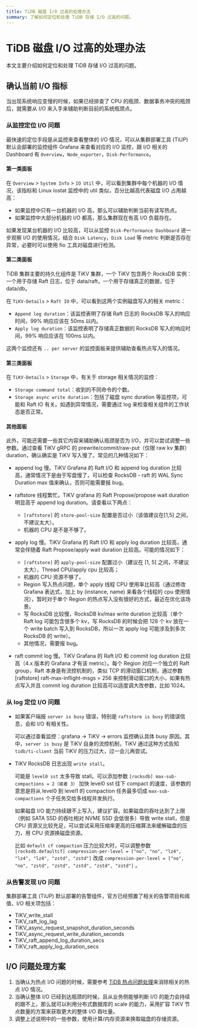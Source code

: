```yaml
---
title: TiDB 磁盘 I/O 过高的处理办法
summary: 了解如何定位和处理 TiDB 存储 I/O 过高的问题。
---
```


# TiDB 磁盘 I/O 过高的处理办法

本文主要介绍如何定位和处理 TiDB 存储 I/O 过高的问题。

## 确认当前 I/O 指标

当出现系统响应变慢的时候，如果已经排查了 CPU 的瓶颈、数据事务冲突的瓶颈后，就需要从 I/O 来入手来辅助判断目前的系统瓶颈点。

### 从监控定位 I/O 问题

最快速的定位手段是从监控来查看整体的 I/O 情况，可以从集群部署工具 (TiUP) 默认会部署的监控组件 Grafana 来查看对应的 I/O 监控，跟 I/O 相关的 Dashboard 有 `Overview`，`Node_exporter`，`Disk-Performance`。

#### 第一类面板

在 `Overview` > `System Info` > `IO Util` 中，可以看到集群中每个机器的 I/O 情况，该指标和 Linux iostat 监控中的 util 类似，百分比越高代表磁盘 I/O 占用越高：

- 如果监控中只有一台机器的 I/O 高，那么可以辅助判断当前有读写热点。
- 如果监控中大部分机器的 I/O 都高，那么集群现在有高 I/O 负载存在。

如果发现某台机器的 I/O 比较高，可以从监控 `Disk-Performance Dashboard` 进一步观察 I/O 的使用情况，结合 `Disk Latency`，`Disk Load` 等 metric 判断是否存在异常，必要时可以使用 fio 工具对磁盘进行检测。

#### 第二类面板

TiDB 集群主要的持久化组件是 TiKV 集群，一个 TiKV 包含两个 RocksDB 实例：一个用于存储 Raft 日志，位于 data/raft，一个用于存储真正的数据，位于 data/db。

在 `TiKV-Details` > `Raft IO` 中，可以看到这两个实例磁盘写入的相关 metric：

- `Append log duration`：该监控表明了存储 Raft 日志的 RocksDB 写入的响应时间，99% 响应应该在 50ms 以内。
- `Apply log duration`：该监控表明了存储真正数据的 RocksDB 写入的响应时间，99% 响应应该在 100ms 以内。

这两个监控还有 `.. per server` 的监控面板来提供辅助查看热点写入的情况。

#### 第三类面板

在 `TiKV-Details` > `Storage` 中，有关于 storage 相关情况的监控：

- `Storage command total`：收到的不同命令的个数。
- `Storage async write duration`：包括了磁盘 sync duration 等监控项，可能和 Raft IO 有关。如遇到异常情况，需要通过 log 来检查相关组件的工作状态是否正常。

#### 其他面板

此外，可能还需要一些其它内容来辅助确认瓶颈是否为 I/O，并可以尝试调整一些参数。通过查看 TiKV gRPC 的 prewrite/commit/raw-put（仅限 raw kv 集群）duration，确认确实是 TiKV 写入慢了。常见的几种情况如下：

- append log 慢。TiKV Grafana 的 Raft I/O 和 append log duration 比较高，通常情况下是由于写盘慢了，可以检查 RocksDB - raft 的 WAL Sync Duration max 值来确认，否则可能需要报 bug。
- raftstore 线程繁忙。TiKV grafana 的 Raft Propose/propose wait duration 明显高于 append log duration。请查看以下两点：

    - `[raftstore]` 的 `store-pool-size` 配置是否过小（该值建议在[1,5] 之间，不建议太大）。
    - 机器的 CPU 是不是不够了。

- apply log 慢。TiKV Grafana 的 Raft I/O 和 apply log duration 比较高，通常会伴随着 Raft Propose/apply wait duration 比较高。可能的情况如下：
  
    - `[raftstore]` 的 `apply-pool-size` 配置过小（建议在 [1, 5] 之间，不建议太大），Thread CPU/apply cpu 比较高；
    - 机器的 CPU 资源不够了。
    - Region 写入热点问题，单个 apply 线程 CPU 使用率比较高（通过修改 Grafana 表达式，加上 by (instance, name) 来看各个线程的 cpu 使用情况），暂时对于单个 Region 的热点写入没有很好的方式，最近在优化该场景。
    - 写 RocksDB 比较慢，RocksDB kv/max write duration 比较高（单个 Raft log 可能包含很多个 kv，写 RocksDB 的时候会把 128 个 kv 放在一个 write batch 写入到 RocksDB，所以一次 apply log 可能涉及到多次 RocksDB 的 write）。
    - 其他情况，需要报 bug。

- raft commit log 慢。TiKV Grafana 的 Raft I/O 和 commit log duration 比较高（4.x 版本的 Grafana 才有该 metric）。每个 Region 对应一个独立的 Raft group，Raft 本身是有流控机制的，类似 TCP 的滑动窗口机制，通过参数 [raftstore] raft-max-inflight-msgs = 256 来控制滑动窗口的大小，如果有热点写入并且 commit log duration 比较高可以适度调大改参数，比如 1024。

### 从 log 定位 I/O 问题

- 如果客户端报 `server is busy` 错误，特别是 `raftstore is busy` 的错误信息，会和 I/O 有相关性。

    可以通过查看监控：grafana -> TiKV -> errors 监控确认具体 busy 原因。其中，`server is busy` 是 TiKV 自身的流控机制，TiKV 通过这种方式告知 `tidb/ti-client` 当前 TiKV 的压力过大，过一会儿再尝试。

- TiKV RocksDB 日志出现 `write stall`。

    可能是 `level0 sst` 太多导致 stall。可以添加参数 `[rocksdb] max-sub-compactions = 2（或者 3）` 加快 level0 sst 往下 compact 的速度，该参数的意思是将从 level0 到 level1 的 compaction 任务最多切成 `max-sub-compactions` 个子任务交给多线程并发执行。

    如果磁盘 I/O 能力持续跟不上写入，建议扩容。如果磁盘的吞吐达到了上限（例如 SATA SSD 的吞吐相对 NVME SSD 会低很多）导致 write stall，但是 CPU 资源又比较充足，可以尝试采用压缩率更高的压缩算法来缓解磁盘的压力，用 CPU 资源换磁盘资源。

    比如 `default cf compaction` 压力比较大时，可以调整参数 `[rocksdb.defaultcf] compression-per-level = ["no", "no", "lz4", "lz4", "lz4", "zstd", "zstd"]` 改成 `compression-per-level = ["no", "no", "zstd", "zstd", "zstd", "zstd", "zstd"]` 。

### 从告警发现 I/O 问题

集群部署工具 (TiUP) 默认部署的告警组件，官方已经预置了相关的告警项目和阈值，I/O 相关项包括：

- TiKV_write_stall
- TiKV_raft_log_lag
- TiKV_async_request_snapshot_duration_seconds
- TiKV_async_request_write_duration_seconds
- TiKV_raft_append_log_duration_secs
- TiKV_raft_apply_log_duration_secs

## I/O 问题处理方案

1. 当确认为热点 I/O 问题的时候，需要参考 [TiDB 热点问题处理](/troubleshoot-hot-spot-issues.md)来消除相关的热点 I/O 情况。
2. 当确认整体 I/O 已经到达瓶颈的时候，且从业务侧能够判断 I/O 的能力会持续的跟不上，那么就可以利用分布式数据库的 scale 的能力，采用扩容 TiKV 节点数量的方案来获取更大的整体 I/O 吞吐量。
3. 调整上述说明中的一些参数，使用计算/内存资源来换取磁盘的存储资源。
